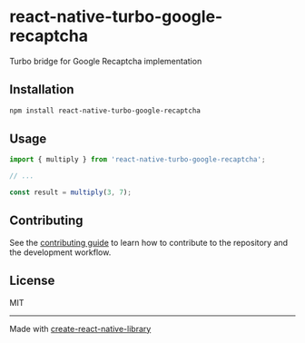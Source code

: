 # react-native-turbo-google-recaptcha

Turbo bridge for Google Recaptcha implementation

## Installation


```sh
npm install react-native-turbo-google-recaptcha
```


## Usage


```js
import { multiply } from 'react-native-turbo-google-recaptcha';

// ...

const result = multiply(3, 7);
```


## Contributing

See the [contributing guide](CONTRIBUTING.md) to learn how to contribute to the repository and the development workflow.

## License

MIT

---

Made with [create-react-native-library](https://github.com/callstack/react-native-builder-bob)
